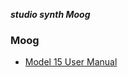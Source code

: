 _**studio synth Moog**_

### Moog

- [Model 15 User Manual](https://www.moogmusic.com/sites/default/files/webroot/manuals/Model15app/index.html)
